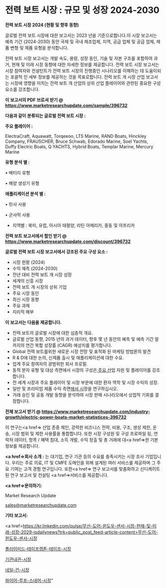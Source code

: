 # 전력 보트 시장 : 규모 및 성장 2024-2030

<strong>전력 보트 시장 2024 (현황 및 향후 동향)</strong>

글로벌 전력 보트 시장에 대한 보고서는 2023 년을 기준으로합니다.이 시장 보고서는 예측 기간 (2024-2030) 동안 국제 및 국내 제조업체, 지역, 공급 업체 및 공급 업체, 제품 변형 및 제품 유형을 분석합니다.

전력 보트 시장 보고서는 개발 속도, 용량, 성장 동인, 기술 및 자본 구조를 포함하여 과거, 현재 및 미래 시장 동향에 대한 자세한 정보를 제공합니다. 전력 보트 시장 보고서는 시장 참여자와 컨설턴트가 전력 보트 시장의 진행중인 시나리오를 이해하는 데 도움이되는 포괄적 인 세부 정보를 제공하는 것을 목표로합니다. 전력 보트 개 시장 산업 보고서는 시장에 영향을 미치는 전력 보트 개 산업의 상위 산업 플레이어와 관련된 중요한 구성 요소를 강조합니다.



<strong>이 보고서의 PDF 브로셔 받기 @ <a href=https://www.marketresearchupdate.com/sample/396732>https://www.marketresearchupdate.com/sample/396732</a></strong>



<strong>다음과 같이 분류되는 글로벌 전력 보트 시장 :</strong>



<strong>주요 플레이어 :</strong>

ElectraCraft, Aquawatt, Torqeeoo, LTS Marine, RAND Boats, Hinckley Company, FRAUSCHER, Bruce Schwab, Edorado Marine, Soel Yachts, Duffy Electric Boats, Q YACHTS, Hybrid Boats, Templar Marine, Mercury Marine



<strong>유형 분석 별 :</strong>

• 배터리 유형

• 해양 생성기 유형



<strong>애플리케이션 분석 별 :</strong>

• 민사 사용

• 군사적 사용

<ul>
  <li>지역별 : 북미, 유럽, 아시아 태평양, 라틴 아메리카, 중동 및 아프리카</li>
</ul>


<strong>전력 보트 보고서에서 할인 받기 @ <a href=https://www.marketresearchupdate.com/discount/396732>https://www.marketresearchupdate.com/discount/396732</a></strong>



<strong>글로벌 전력 보트 시장 보고서에서 강조된 주요 구성 요소 :</strong>
<ul>
  <li>시장 현황 (2024)</li>
  <li>수익 예측 (2024-2030)</li>
  <li>전년 대비 전력 보트 개 시장 성장</li>
  <li>세계의 신흥 시장</li>
  <li>전력 보트 개 시장의 상위 기업</li>
  <li>주요 시장 동인</li>
  <li>최신 시장 동향</li>
  <li>주요 과제</li>
  <li>지리적 해부</li>
</ul>


<strong>이 보고서는 다음을 제공합니다.</strong>
<ul>
  <li>전력 보트의 글로벌 시장에 대한 심층적 개요.</li>
  <li>글로벌 산업 동향, 2015 년의 과거 데이터, 향후 몇 년 동안의 예측 및 예측 기간 말까지의 연간 복합 성장률 (CAGR) 예상치를 평가합니다.</li>
  <li>Global 전력 보트를위한 새로운 시장 전망 및 표적화 된 마케팅 방법론의 발견</li>
  <li>R &amp; D에 대한 논의, 신제품 출시 및 애플리케이션에 대한 수요.</li>
  <li>업계 주요 참여자의 광범위한 회사 프로필.</li>
  <li>동적 분자 유형 및 대상 측면에서 시장의 구성은<a href=> 주요 산</a>업 자원 및 플레이어를 강조합니다.</li>
  <li>전 세계 시장과 주요 플레이어 및 시장 부문에 대한 환자 역학 및 시장 수익의 성장.</li>
  <li>일반 및 프리미엄 제품 수익 측면<a href=>에서 시</a>장을 연구하십시오.</li>
  <li>거래 승인 및 공동 개발 동향을 분석하여 시장 판매 시나리오에서 상업적 기회를 결정합니다.</li>
</ul>



<strong>전체 보고서 받기 @ <a href=https://www.marketresearchupdate.com/industry-growth/electric-power-boats-market-statistices-396732>https://www.marketresearchupdate.com/industry-growth/electric-power-boats-market-statistices-396732</a></strong>

이 연구는<a href=> 산업 존중</a> 체인, 강력한 비즈니스 전략, 비용, 구조, 생성 제한, 운송, 시장 범위 및 제한 사용률을 통합합니다. 또한 시장 구성원 및 구성 프로파일 링, 연락처 데이터, 항목 / 혜택 침대, 소득 개발, 수익 창출 및 총 거래에 대<a href=>한 기본 </a>정보를 제공합니다.



<strong><a href=>회사 소</a>개 :</strong>
는 대기업, 연구 기관 등의 수요를 충족시키는 시장 조사 기업입니다. 우리는 주로 의료, IT 및 CMFE 도메인을 위해 설계된 여러 서비스를 제공하며 그 주요 기여는 고객 경험 연구입니다. 또한<a href=> 연구 보</a>고서를 맞춤화하고 신디케이트 된 연구 보고서 및 컨설팅 <a href=>서비스</a>를 제공합니다.



<strong><a href=>문의하기:</a></strong>

Market Research Update

sales@marketresearchupdate.com



<strong>기타 보고서:</strong>

<a href=https://kr.linkedin.com/pulse/무선-도어-윈도우-센서-시장-현재-및-미래-성장-2029-isdailynews?trk=public_post_feed-article-content>무선-도어-윈도우-센서-시장</a>

<a href=https://www.linkedin.com/pulse/폴리이미드-테이프캡톤-테이프-시장-현재-및-미래-성장-2029/>폴리이미드-테이프캡톤-테이프-시장</a>

<a href=https://www.linkedin.com/pulse/기관내관-시장-경쟁-분석-및-성장-잠재력-2029-data-dive-diaries-24-analysis-hx3sf/>기관내관-시장</a>

<a href=https://www.linkedin.com/pulse/네일-건-시장-현재-및-미래-성장-2029-survey-spotlight-pro-24-analysis-frfsf/>네일-건-시장</a>

<a href=https://www.linkedin.com/pulse/와이어-루프-스네어-시장-진입-전략-및-위험-평가2030년-trend-tracking-tips-360-analysis-uui1c/>와이어-루프-스네어-시장</a>"
